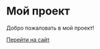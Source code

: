 # Мой проект

Добро пожаловать в мой проект! 

[Перейти на сайт](https://mrzmargo.github.io/site2/docs/templates/base.html)
